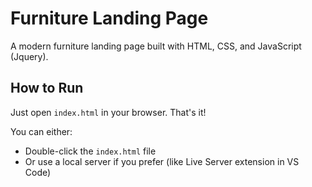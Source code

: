 # Furniture Landing Page

A modern furniture landing page built with HTML, CSS, and JavaScript (Jquery).

## How to Run

Just open `index.html` in your browser. That's it!

You can either:

- Double-click the `index.html` file
- Or use a local server if you prefer (like Live Server extension in VS Code)

